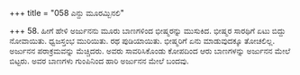 +++
title = "058 ಎನ್ದು ಮೂರಮ್ಬಿನಲಿ"

+++
58. ಹೀಗೆ ಹೇಳಿ ಅರ್ಜುನನು ಮೂರು ಬಾಣಗಳಿಂದ ಭೀಷ್ಮರನ್ನು ಮುಸುಕಿದ. ಭೀಷ್ಮರ ಸಾರಥಿಗೆ ಏಟು ಬಿದ್ದು ನೋವಾಯಿತು. ಧ್ವಜಸ್ತಂಭ ಮುರಿಯಿತು. ರಥ ಪುಡಿಯಾಯಿತು. ಭೀಷ್ಮರಿಗೆ ಏನು ಮಾಡುವುದಕ್ಕೂ ತೋಚಲಿಲ್ಲ. ಅರ್ಜುನನ ಪರಾಕ್ರಮವನ್ನು ಮೆಚ್ಚಿದರು. ಅವರು ಸಾವರಿಸಿಕೊಂಡು ಕೋಪದಿಂದ ಆರು ಬಾಣಗಳನ್ನು ಅರ್ಜುನನ ಮೇಲೆ ಬಿಟ್ಟರು. ಅವರ ಬಾಣಗಳು ಗುಂಪಿನಿಂದ ಹಾರಿ ಅರ್ಜುನನ ಮೇಲೆ ಬಂದವು.